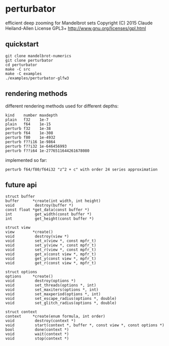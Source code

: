 perturbator
===========

efficient deep zooming for Mandelbrot sets
Copyright (C) 2015 Claude Heiland-Allen
License GPL3+ http://www.gnu.org/licenses/gpl.html


quickstart
----------

    git clone mandelbrot-numerics
    git clone perturbator
    cd perturbator
    make -C src
    make -C examples
    ./examples/perturbator-glfw3


rendering methods
-----------------

different rendering methods used for different depths:

    kind    number maxdepth   
    plain   f32    1e-7
    plain   f64    1e-15
    perturb f32    1e-38
    perturb f64    1e-308
    perturb f80    1e-4932
    perturb f??i16 1e-9864
    perturb f??i32 1e-646456993
    perturb f??i64 1e-2776511644261678080

implemented so far:

    perturb f64/f80/f64i32 "z^2 + c" with order 24 series approximation


future api
----------

    struct buffer
    buffer      *create(int width, int height)
    void         destroy(buffer *)
    const float *get_data(const buffer *)
    int          get_width(const buffer *)
    int          get_height(const buffer *)

    struct view
    view        *create()
    void         destroy(view *)
    void         set_x(view *, const mpfr_t)
    void         set_y(view *, const mpfr_t)
    void         set_r(view *, const mpfr_t)
    void         get_x(const view *, mpfr_t)
    void         get_y(const view *, mpfr_t)
    void         get_r(const view *, mpfr_t)

    struct options
    options     *create()
    void         destroy(options *)
    void         set_threads(options *, int)
    void         set_maxiters(options *, int)
    void         set_maxperiod(options *, int)
    void         set_escape_radius(options *, double)
    void         set_glitch_radius(options *, double)

    struct context
    context     *create(enum formula, int order)
    void         destroy(context *)
    void         start(context *, buffer *, const view *, const options *)
    bool         done(context *)
    void         wait(context *)
    void         stop(context *)
